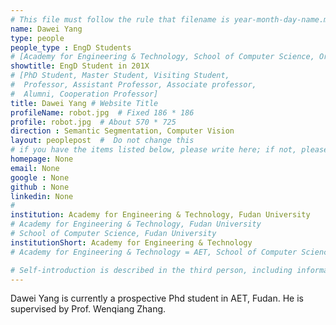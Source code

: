 ```yaml
---
# This file must follow the rule that filename is year-month-day-name.md.
name: Dawei Yang
type: people
people_type : EngD Students
# [Academy for Engineering & Technology, School of Computer Science, Organizer]
showtitle: EngD Student in 201X
# [PhD Student, Master Student, Visiting Student,
#  Professor, Assistant Professor, Associate professor,
#  Alumni, Cooperation Professor]
title: Dawei Yang # Website Title
profileName: robot.jpg  # Fixed 186 * 186
profile: robot.jpg  # About 570 * 725
direction : Semantic Segmentation, Computer Vision
layout: peoplepost  #  Do not change this
# if you have the items listed below, please write here; if not, please write None.
homepage: None
email: None
google : None
github : None
linkedin: None
# 
institution: Academy for Engineering & Technology, Fudan University
# Academy for Engineering & Technology, Fudan University
# School of Computer Science, Fudan University
institutionShort: Academy for Engineering & Technology
# Academy for Engineering & Technology = AET, School of Computer Science = SCS

# Self-introduction is described in the third person, including information such as educational experience
---
```


Dawei Yang is currently a prospective Phd student in AET, Fudan. He is supervised by Prof. Wenqiang Zhang.